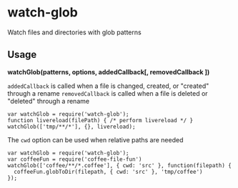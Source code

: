 # watch-glob

Watch files and directories with glob patterns


## Usage

**watchGlob(patterns, options, addedCallback[, removedCallback ])**

`addedCallback` is called when a file is changed, created, or "created" through a rename
`removedCallback` is called when a file is deleted or "deleted" through a rename

    var watchGlob = require('watch-glob');
    function livereload(filePath) { /* perform livereload */ }
    watchGlob(['tmp/**/*'], {}, livereload);

The `cwd` option can be used when relative paths are needed

    var watchGlob = require('watch-glob');
    var coffeeFun = require('coffee-file-fun')
    watchGlob(['coffee/**/*.coffee'], { cwd: 'src' }, function(filepath) {
      coffeeFun.globToDir(filepath, { cwd: 'src' }, 'tmp/coffee')
    });



